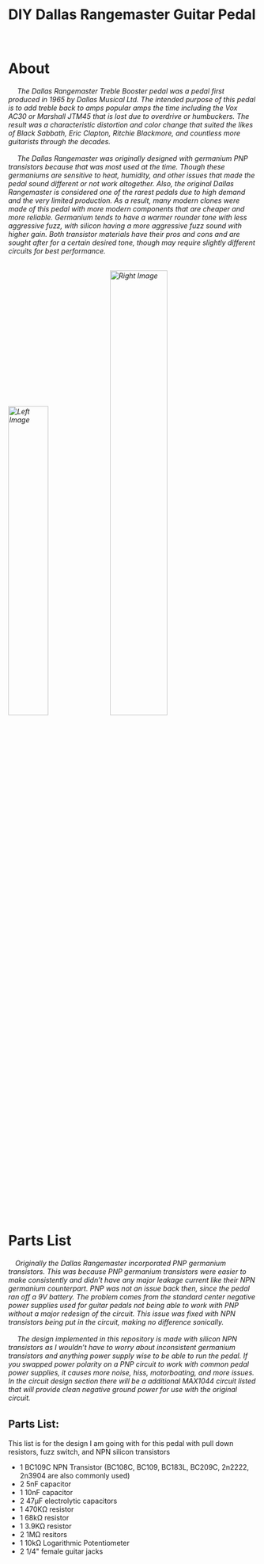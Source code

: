 # DIY Dallas Rangemaster Guitar Pedal
<br/>
<h1>About</h1>
 <h6> 
   &emsp;    The Dallas Rangemaster Treble Booster pedal was a pedal first produced in 1965 by Dallas Musical Ltd. The intended purpose of this pedal is to add treble back to amps popular amps the time including the Vox AC30 or Marshall JTM45 that is lost due to overdrive or humbuckers. The result was a characteristic distortion and color change that suited the likes of Black Sabbath, Eric Clapton, Ritchie Blackmore, and countless more guitarists through the decades. 
<br/>   
<br/> 
   &emsp;    The Dallas Rangemaster was originally designed with germanium PNP transistors because that was most used at the time. Though these germaniums are sensitive to heat, humidity, and other issues that made the pedal sound different or not work altogether. Also, the original Dallas Rangemaster is considered one of the rarest pedals due to high demand and the very limited production. As a result, many modern clones were made of this pedal with more modern components that are cheaper and more reliable. Germanium tends to have a warmer rounder tone with less aggressive fuzz, with silicon having a more aggressive fuzz sound with higher gain. Both transistor materials have their pros and cons and are sought after for a certain desired tone, though may require slightly different circuits for best performance.
<br/>
<br/>
<p align="left">
  <img src="https://github.com/user-attachments/assets/313209ba-0c4c-4134-864c-9760012ef0a2" width="40%" height="40%" alt="Left Image">
  
  <img src="https://github.com/user-attachments/assets/9181d1ac-e5f4-493a-a49b-45c346b536e8" width="48%" height="48%" alt="Right Image">
</p>

 &emsp;  <h6>

 <h1>Parts List</h1>
 <h6> &emsp;Originally the Dallas Rangemaster incorporated PNP germanium transistors. This was because PNP germanium transistors were easier to make consistently and didn’t have any major leakage current like their NPN germanium counterpart. PNP was not an issue back then, since the pedal ran off a 9V battery. The problem comes from the standard center negative power supplies used for guitar pedals not being able to work with PNP without a major redesign of the circuit. This issue was fixed with NPN transistors being put in the circuit, making no difference sonically.
<br/>
<br/>
 &emsp; The design implemented in this repository is made with silicon NPN transistors as I wouldn’t have to worry about inconsistent germanium transistors and anything power supply wise to be able to run the pedal. If you swapped power polarity on a PNP circuit to work with common pedal power supplies, it causes more noise, hiss, motorboating, and more issues. In the circuit design section there will be a additional MAX1044 circuit listed that will provide clean negative ground power for use with the original circuit.<h6>

## Parts List:
This list is for the design I am going with for this pedal with pull down resistors, fuzz switch, and NPN silicon transistors

- 1 BC109C NPN Transistor (BC108C, BC109, BC183L, BC209C, 2n2222, 2n3904 are also commonly used)
- 2 5nF capacitor
- 1 10nF capacitor
- 2 47µF electrolytic capacitors
- 1 470KΩ resistor
- 1 68kΩ resistor
- 1 3.9KΩ resistor
- 2 1MΩ resitors
- 1 10kΩ Logarithmic Potentiometer
- 2 1/4" female guitar jacks
